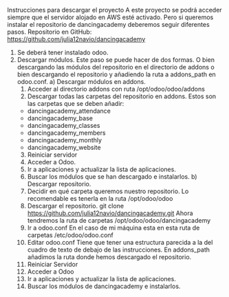 Instrucciones para descargar el proyecto
A este proyecto se podrá acceder siempre que el servidor alojado en AWS esté activado. Pero si
queremos instalar el repositorio de dancingacademy deberemos seguir diferentes pasos.
Repositorio en GitHub: https://github.com/julia12navio/dancingacademy
1. Se deberá tener instalado odoo.
2. Descargar módulos.
Este paso se puede hacer de dos formas. O bien descargando las módulos del
repositorio en el directorio de addons o bien descargando el repositorio y añadiendo la
ruta a addons_path en odoo.conf.
  a) Descargar módulos en addons.
      1. Acceder al directorio addons con ruta /opt/odoo/odoo/addons
      2. Descargar todas las carpetas del repositorio en addons. Estos son las
      carpetas que se deben añadir:
      - dancingacademy_attendance
      - dancingacademy_base
      - dancingacademy_classes
      - dancingacademy_members
      - dancingacademy_monthly
      - dancingacademy_website
      3. Reiniciar servidor
      4. Acceder a Odoo.
      5. Ir a aplicaciones y actualizar la lista de aplicaciones.
      6. Buscar los módulos que se han descargado e instalarlos.
  b) Descargar repositorio.
      1. Decidir en qué carpeta queremos nuestro repositorio. Lo
      recomendable es tenerla en la ruta /opt/odoo/odoo
      2. Descargar el repositorio.
      git clone https://github.com/julia12navio/dancingacademy.git
      Ahora tendremos la ruta de carpetas
      /opt/odoo/odoo/dancingacademy
      3. Ir a odoo.conf
      En el caso de mi máquina esta en esta ruta de carpetas
      /etc/odoo/odoo.conf
      4. Editar odoo.conf
      Tiene que tener una estructura parecida a la del cuadro de texto de
      debajo de las instrucciones. En addons_path añadimos la ruta donde
      hemos descargado el repositorio.
      5. Reiniciar Servidor
      6. Acceder a Odoo
      7. Ir a aplicaciones y actualizar la lista de aplicaciones.
      8. Buscar los módulos de dancingacademy e instalarlos.
